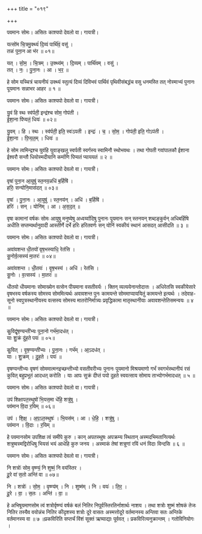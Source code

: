 +++
title = "०१९"

+++


पवमानः सोमः। असितः काश्यपो देवलो वा। गायत्री।

यत्सो॑म चि॒त्रमु॒क्थ्यं॑ दि॒व्यं पार्थि॑वं॒ वसु॑ ।  
तन्नः॑ पुना॒न आ भ॑र ॥ ०१॥

यत् । सो॒म॒ । चि॒त्रम् । उ॒क्थ्य॑म् । दि॒व्यम् । पार्थि॑वम् । वसु॑ ।  
तत् । नः॒ । पु॒ना॒नः । आ । भ॒र॒ ॥

हे सोम यच्चित्रं चायनीयं उक्थ्यं स्तुत्यं दिव्यं दिविभवं पार्थिवं पृथिवीसंबद्धंच वसु धनमस्ति तत् नोस्माभ्यं पुनानः पूयमानः सन्नाभर आहर ॥ १ ॥

पवमानः सोमः। असितः काश्यपो देवलो वा। गायत्री।

यु॒वं हि स्थः स्व॑र्पती॒ इन्द्र॑श्च सोम॒ गोप॑ती ।  
ई॒शा॒ना पि॑प्यतं॒ धियः॑ ॥ ०२॥

यु॒वम् । हि । स्थः । स्व॑र्पती॒ इति॒ स्वः॑ऽपती । इन्द्रः॑ । च॒ । सो॒म॒ । गोप॑ती॒ इति॒ गोऽप॑ती ।  
ई॒शा॒ना । पि॒प्य॒त॒म् । धियः॑ ॥

हे सोम त्वमिन्द्रश्च युवंहि युवाङ्खलु स्वर्पती स्वर्गस्य स्वामिनौ स्थोभवथः । तथा गोपती गवांपालकौ ईशाना ईश्वरौ सन्तौ धियोस्मदीयानि कर्माणि पिप्यतं प्याययतं ॥ २ ॥

पवमानः सोमः। असितः काश्यपो देवलो वा। गायत्री।

वृषा॑ पुना॒न आ॒युषु॑ स्त॒नय॒न्नधि॑ ब॒र्हिषि॑ ।  
हरिः॒ सन्योनि॒मास॑दत् ॥ ०३॥

वृषा॑ । पु॒ना॒नः । आ॒युषु॑ । स्त॒नय॑न् । अधि॑ । ब॒र्हिषि॑ ।  
हरिः॑ । सन् । योनि॑म् । आ । अ॒स॒द॒त् ॥

वृषा कामानां वर्षकः सोमः आयुषु मनुष्येषु अध्वर्य्वादिषु पुनानः पूयमानः सन् स्तनयन् शब्दङ्कुर्वन् अधिबर्हिषि अधीति सप्तम्यर्थानुवादी आस्तीर्णे दर्भे हरिः हरितवर्णः सन् योनिं स्वकीयं स्थानं आसदत् आसीदति ॥ ३ ॥

पवमानः सोमः। असितः काश्यपो देवलो वा। गायत्री।

अवा॑वशन्त धी॒तयो॑ वृष॒भस्याधि॒ रेत॑सि ।  
सू॒नोर्व॒त्सस्य॑ मा॒तरः॑ ॥ ०४॥

अवा॑वशन्त । धी॒तयः॑ । वृ॒ष॒भस्य॑ । अधि॑ । रेत॑सि ।  
सू॒नोः । व॒त्सस्य॑ । मा॒तरः॑ ॥

धीतयो धीयमानाः सोमाख्येन वत्सेन पीयमाना वसतीवर्यः । क्तिन् व्यत्ययेनान्तोदात्तः । अधिरेतसि स्वकीयेसारे वृषभस्य वर्षकस्य सोमस्य सोममित्यर्थः अवावशन्त पुनः कामयन्ते सोममाप्याययितुं कामयन्ते इत्यर्थः । तदेवाह-सूनो स्वपुत्रस्थानीयस्य वत्सस्य सोमस्य मातरोनिर्मात्र्यः प्रवृद्धिकामा मातृस्थानीयाः अवावशन्तेतिसमन्वयः ॥ ४ ॥

पवमानः सोमः। असितः काश्यपो देवलो वा। गायत्री।

कु॒विद्वृ॑ष॒ण्यन्ती॑भ्यः पुना॒नो गर्भ॑मा॒दध॑त् ।  
याः शु॒क्रं दु॑ह॒ते पयः॑ ॥ ०५॥

कु॒वित् । वृ॒ष॒ण्यन्ती॑भ्यः । पु॒ना॒नः । गर्भ॑म् । आ॒ऽदध॑त् ।  
याः । शु॒क्रम् । दु॒ह॒ते । पयः॑ ॥

वृषण्यन्तीभ्यः वृषणं सोममात्मनइच्छन्तीभ्यो वसतीवरीभ्यः पुनानः पूयमानो मिश्रयमाणो गर्भं स्वगर्भस्थानीयं रसं कुवित् बहुप्रभूतं आदधत् करोति । याः आपः सुक्रं दीप्तं पयो दुहते स्ववत्साय सोमाय ताभ्योगर्भमादधत् ॥ ५ ॥

पवमानः सोमः। असितः काश्यपो देवलो वा। गायत्री।

उप॑ शिक्षापत॒स्थुषो॑ भि॒यस॒मा धे॑हि॒ शत्रु॑षु ।  
पव॑मान वि॒दा र॒यिम् ॥ ०६॥

उप॑ । शि॒क्ष॒ । अ॒प॒ऽत॒स्थुषः॑ । भि॒यस॑म् । आ । धे॒हि॒ । शत्रु॑षु ।  
पव॑मान । वि॒दाः । र॒यिम् ॥

हे पवमानसोम उपशिक्ष त्वं समीपे कुरु । कान् अपतस्थुषः अपक्रम्य स्थितान् अस्मदभिमतानित्यर्थः शत्रुष्वस्मद्विरोधिषु भियसं भयं आधेहि कुरु जनय । अस्माकं तेषां शत्रूणां रयिं धनं विदाः विन्दसि ॥ ६ ॥

पवमानः सोमः। असितः काश्यपो देवलो वा। गायत्री।

नि शत्रोः॑ सोम॒ वृष्ण्यं॒ नि शुष्मं॒ नि वय॑स्तिर ।  
दू॒रे वा॑ स॒तो अन्ति॑ वा ॥ ०७॥

नि । शत्रोः॑ । सो॒म॒ । वृष्ण्य॑म् । नि । शुष्म॑म् । नि । वयः॑ । ति॒र॒ ।  
दू॒रे । वा॒ । स॒तः । अन्ति॑ । वा॒ ॥

हे अभिषूयमाणसोम त्वं शत्रोर्वृष्ण्यं वर्षकं बलं नितिर निपूर्वस्तिरतिर्नाशार्थः नाशय । तथा शत्रोः शुष्मं शोषकं तेजः नितिर तस्यैव वयोन्नंच नितिर कीदृशस्य शत्रोः दूरे वासतः अस्मत्तोदूरे वर्तमानस्य अन्तिवा सतः अन्तिके वर्तमानस्य वा ॥ ७ ॥प्रकविरिति सप्तर्चं विंशं सूक्तं ऋष्याद्याः पूर्ववत् । प्रकविरित्यनुक्रान्तम् । गतोविनियोगः ।